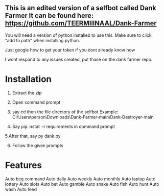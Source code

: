 ## This is an edited version of a selfbot called Dank Farmer It can be found here: https://github.com/TEERMIIINAAL/Dank-Farmer 

You will need a version of python installed to use this.
Make sure to click "add to path" when installing python.

Just google how to get your token if you dont already know how

I wont respond to any issues created, put those on the dank farmer repo.

# Installation

1. Extract the zip

2. Open command prompt

3. say cd then the file directory of the selfbot
Example: C:\Users\person\Downloads\Dank-Farmer-main\Dank-Destroyer-main

4. Say pip install -r requirements in command prompt

5.After that, say py dank.py

6. Follow the given prompts

# Features

Auto beg command
Auto daily
Auto weekly
Auto monthly
Auto laptop
Auto lottery
Auto slots
Auto bet
Auto gamble
Auto snake
Auto fish
Auto hunt
Auto wash
Auto feed
